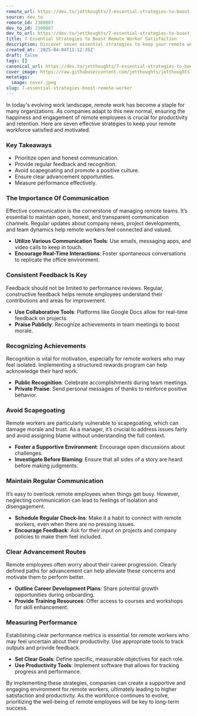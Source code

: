 ```yaml
---
remote_url: https://dev.to/jetthoughts/7-essential-strategies-to-boost-remote-worker-satisfaction-3lfd
source: dev_to
remote_id: 2380807
dev_to_id: 2380807
dev_to_url: https://dev.to/jetthoughts/7-essential-strategies-to-boost-remote-worker-satisfaction-3lfd
title: 7 Essential Strategies to Boost Remote Worker Satisfaction
description: Discover seven essential strategies to keep your remote workers happy and engaged, ensuring productivity and satisfaction in a remote work environment.
created_at: '2025-04-04T11:12:35Z'
draft: false
tags: []
canonical_url: https://dev.to/jetthoughts/7-essential-strategies-to-boost-remote-worker-satisfaction-3lfd
cover_image: https://raw.githubusercontent.com/jetthoughts/jetthoughts.github.io/master/content/blog/7-essential-strategies-boost-remote-worker/cover.jpeg
metatags:
  image: cover.jpeg
slug: 7-essential-strategies-boost-remote-worker
---
```

In today's evolving work landscape, remote work has become a staple for many organizations. As companies adapt to this new normal, ensuring the happiness and engagement of remote employees is crucial for productivity and retention. Here are seven effective strategies to keep your remote workforce satisfied and motivated.

### Key Takeaways

*   Prioritize open and honest communication.
*   Provide regular feedback and recognition.
*   Avoid scapegoating and promote a positive culture.
*   Ensure clear advancement opportunities.
*   Measure performance effectively.

### The Importance Of Communication

Effective communication is the cornerstone of managing remote teams. It’s essential to maintain open, honest, and transparent communication channels. Regular updates about company news, project developments, and team dynamics help remote workers feel connected and valued.

*   **Utilize Various Communication Tools**: Use emails, messaging apps, and video calls to keep in touch.
*   **Encourage Real-Time Interactions**: Foster spontaneous conversations to replicate the office environment.

### Consistent Feedback Is Key

Feedback should not be limited to performance reviews. Regular, constructive feedback helps remote employees understand their contributions and areas for improvement.

*   **Use Collaborative Tools**: Platforms like Google Docs allow for real-time feedback on projects.
*   **Praise Publicly**: Recognize achievements in team meetings to boost morale.

### Recognizing Achievements

Recognition is vital for motivation, especially for remote workers who may feel isolated. Implementing a structured rewards program can help acknowledge their hard work.

*   **Public Recognition**: Celebrate accomplishments during team meetings.
*   **Private Praise**: Send personal messages of thanks to reinforce positive behavior.

### Avoid Scapegoating

Remote workers are particularly vulnerable to scapegoating, which can damage morale and trust. As a manager, it’s crucial to address issues fairly and avoid assigning blame without understanding the full context.

*   **Foster a Supportive Environment**: Encourage open discussions about challenges.
*   **Investigate Before Blaming**: Ensure that all sides of a story are heard before making judgments.

### Maintain Regular Communication

It’s easy to overlook remote employees when things get busy. However, neglecting communication can lead to feelings of isolation and disengagement.

*   **Schedule Regular Check-Ins**: Make it a habit to connect with remote workers, even when there are no pressing issues.
*   **Encourage Feedback**: Ask for their input on projects and company policies to make them feel included.

### Clear Advancement Routes

Remote employees often worry about their career progression. Clearly defined paths for advancement can help alleviate these concerns and motivate them to perform better.

*   **Outline Career Development Plans**: Share potential growth opportunities during onboarding.
*   **Provide Training Resources**: Offer access to courses and workshops for skill enhancement.

### Measuring Performance

Establishing clear performance metrics is essential for remote workers who may feel uncertain about their productivity. Use appropriate tools to track outputs and provide feedback.

*   **Set Clear Goals**: Define specific, measurable objectives for each role.
*   **Use Productivity Tools**: Implement software that allows for tracking progress and performance.

By implementing these strategies, companies can create a supportive and engaging environment for remote workers, ultimately leading to higher satisfaction and productivity. As the workforce continues to evolve, prioritizing the well-being of remote employees will be key to long-term success.